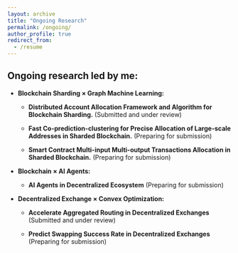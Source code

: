 ```yaml
---
layout: archive
title: "Ongoing Research"
permalink: /ongoing/
author_profile: true
redirect_from:
  - /resume
---
```



Ongoing research led by me:
-




- **Blockchain Sharding × Graph Machine Learning:**
  
  - **Distributed Account Allocation Framework and Algorithm for Blockchain Sharding.** (Submitted and under review) 

  - **Fast Co-prediction-clustering for Precise Allocation of Large-scale Addresses in Sharded Blockchain.** (Preparing for submission)

  - **Smart Contract Multi-input Multi-output Transactions Allocation in Sharded Blockchain.** (Preparing for submission)



- **Blockchain × AI Agents:**

  - **AI Agents in Decentralized Ecosystem** (Preparing for submission)


- **Decentralized Exchange × Convex Optimization:**

  - **Accelerate Aggregated Routing in Decentralized Exchanges** (Submitted and under review)

  - **Predict Swapping Success Rate in Decentralized Exchanges** (Preparing for submission)




